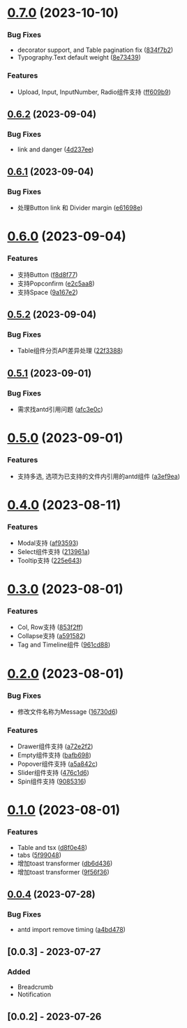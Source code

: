 

# [0.7.0](https://github.com/lili21/semi-codemod/compare/0.6.2...0.7.0) (2023-10-10)


### Bug Fixes

* decorator support, and Table pagination fix ([834f7b2](https://github.com/lili21/semi-codemod/commit/834f7b228642291e2037b27c0b61b154c8fb34bd))
* Typography.Text default weight ([8e73439](https://github.com/lili21/semi-codemod/commit/8e734392ecb0aacd6dd3d671bb108097edc0ecce))


### Features

* Upload, Input, InputNumber, Radio组件支持 ([ff609b9](https://github.com/lili21/semi-codemod/commit/ff609b906711a58e7532d90d97bad2be8ac272fa))

## [0.6.2](https://github.com/lili21/semi-codemod/compare/0.6.1...0.6.2) (2023-09-04)


### Bug Fixes

* link and danger ([4d237ee](https://github.com/lili21/semi-codemod/commit/4d237ee6ebf8a50e9790b698ecaa0f0049d4d6d1))

## [0.6.1](https://github.com/lili21/semi-codemod/compare/0.6.0...0.6.1) (2023-09-04)


### Bug Fixes

* 处理Button link 和 Divider margin ([e61698e](https://github.com/lili21/semi-codemod/commit/e61698e3a9c67e36b74bb0215e3feec89b55988d))

# [0.6.0](https://github.com/lili21/semi-codemod/compare/0.5.2...0.6.0) (2023-09-04)


### Features

* 支持Button ([f8d8f77](https://github.com/lili21/semi-codemod/commit/f8d8f77fd26fdef5a254ba65b0eba9c12cfe826f))
* 支持Popconfirm ([e2c5aa8](https://github.com/lili21/semi-codemod/commit/e2c5aa8e1e946e6864b541cdf3f16dda7f515f2d))
* 支持Space ([9a167e2](https://github.com/lili21/semi-codemod/commit/9a167e25612cb17e509b7c584907069ca22d7c05))

## [0.5.2](https://github.com/lili21/semi-codemod/compare/0.5.1...0.5.2) (2023-09-04)


### Bug Fixes

* Table组件分页API差异处理 ([22f3388](https://github.com/lili21/semi-codemod/commit/22f3388d3a687f033b43e5780636c0e9f4fe1438))

## [0.5.1](https://github.com/lili21/semi-codemod/compare/0.5.0...0.5.1) (2023-09-01)


### Bug Fixes

* 需求找antd引用问题 ([afc3e0c](https://github.com/lili21/semi-codemod/commit/afc3e0c78450e3482a519dfc53774ed211f9f6e3))

# [0.5.0](https://github.com/lili21/semi-codemod/compare/0.4.0...0.5.0) (2023-09-01)


### Features

* 支持多选, 选项为已支持的文件内引用的antd组件 ([a3ef9ea](https://github.com/lili21/semi-codemod/commit/a3ef9ea462964a88a1b5c8250c6488507de68cee))

# [0.4.0](https://github.com/lili21/semi-codemod/compare/0.3.0...0.4.0) (2023-08-11)


### Features

* Modal支持 ([af93593](https://github.com/lili21/semi-codemod/commit/af93593a3acef32413c10dae89fc713ab4f7434f))
* Select组件支持 ([213961a](https://github.com/lili21/semi-codemod/commit/213961a8a40ae173a5dee59e30bd4a0b601deb1c))
* Tooltip支持 ([225e643](https://github.com/lili21/semi-codemod/commit/225e6430819c8df8e7c58af6c931520c83ee9752))

# [0.3.0](https://github.com/lili21/semi-codemod/compare/0.2.0...0.3.0) (2023-08-01)


### Features

* Col, Row支持 ([853f2ff](https://github.com/lili21/semi-codemod/commit/853f2fff50a86b618a2dd4b50be81cb3ddaeb854))
* Collapse支持 ([a591582](https://github.com/lili21/semi-codemod/commit/a59158215b6345fa1e1940150f530b0fda88cf43))
* Tag and Timeline组件 ([961cd88](https://github.com/lili21/semi-codemod/commit/961cd88bd59eccad16c23464d22ce6b7ab60a6a9))

# [0.2.0](https://github.com/lili21/semi-codemod/compare/0.1.0...0.2.0) (2023-08-01)


### Bug Fixes

* 修改文件名称为Message ([16730d6](https://github.com/lili21/semi-codemod/commit/16730d64d41463c1e3909cdd241eb159cd0e5744))


### Features

* Drawer组件支持 ([a72e2f2](https://github.com/lili21/semi-codemod/commit/a72e2f22fc9f89480f1c9e3320bcfd944354f097))
* Empty组件支持 ([bafb698](https://github.com/lili21/semi-codemod/commit/bafb698d43fe2c4bc3d38ed638d0447ed247d4c1))
* Popover组件支持 ([a5a842c](https://github.com/lili21/semi-codemod/commit/a5a842cc4a3e504142fc5c83b1d3d89be804f2c8))
* Slider组件支持 ([476c1d6](https://github.com/lili21/semi-codemod/commit/476c1d66f778cb7d4573587650861490b66b2911))
* Spin组件支持 ([9085316](https://github.com/lili21/semi-codemod/commit/908531638284304ea81ce9b9812fdc0e301f56e1))

# [0.1.0](https://github.com/lili21/semi-codemod/compare/0.0.4...0.1.0) (2023-08-01)


### Features

* Table and tsx ([d8f0e48](https://github.com/lili21/semi-codemod/commit/d8f0e4854a9b01ca96756950fb17ba5708d6981b))
* tabs ([5f99048](https://github.com/lili21/semi-codemod/commit/5f99048a04cde89e174b082c5471a74cea958a67))
* 增加toast transformer ([db6d436](https://github.com/lili21/semi-codemod/commit/db6d4360ca38f89c0c5dcd7f7bdeca7a65aa4cc3))
* 增加toast transformer ([9f56f36](https://github.com/lili21/semi-codemod/commit/9f56f3648b87620f55b9ad4ddd3283d6ccbfb660))

## [0.0.4](https://github.com/lili21/semi-codemod/compare/0.0.3...0.0.4) (2023-07-28)


### Bug Fixes

* antd import remove timing ([a4bd478](https://github.com/lili21/semi-codemod/commit/a4bd478f64865f2f9fb519d7b344bed6983a172a))


## [0.0.3] - 2023-07-27

### Added

- Breadcrumb
- Notification

## [0.0.2] - 2023-07-26